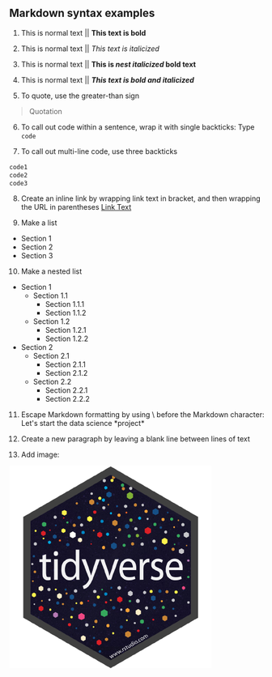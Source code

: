 ## Markdown syntax examples
1. This is normal text || **This text is bold**

2. This is normal text || *This text is italicized*

3. This is normal text || **This is _nest italicized_ bold text**

4. This is normal text || ***This text is bold and italicized***

5. To quote, use the greater-than sign
> Quotation

6. To call out code within a sentence, wrap it with single backticks: Type `code`

7. To call out multi-line code, use three backticks

```
code1
code2
code3
```

8. Create an inline link by wrapping link text in bracket, and then wrapping the URL in parentheses
[Link Text](url)

9. Make a list
- Section 1
- Section 2
- Section 3

10. Make a nested list
- Section 1
  - Section 1.1
    - Section 1.1.1
    - Section 1.1.2
  - Section 1.2
    - Section 1.2.1
    - Section 1.2.2
- Section 2
  - Section 2.1
    - Section 2.1.1
    - Section 2.1.2
  - Section 2.2
    - Section 2.2.1
    - Section 2.2.2

11. Escape Markdown formatting by using \ before the Markdown character: Let's start the data science \*project\*

12. Create a new paragraph by leaving a blank line between lines of text

13. Add image: 

![R Tidyverse](Tidyverse.png)
